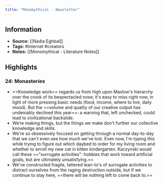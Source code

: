 ```yaml
---
title: "Monomythical - Newsletter"
---
```

## Information
- **Source:** [[Nadia Eghbal]]
- **Tags:** #internet #creators 
- **Notes:** [[Monomythical - Literature Notes]]

## Highlights
### 24: Monasteries
- ==Knowledge work== regards us from high upon Maslow's hierarchy over the crook of its bespectacled nose; it's easy to miss right now, in light of more pressing basic needs (food, income, where to live, daily mood). But the ==volume and quality of our creative output has undeniably declined this year==: a warning that, left unchecked, could lead to civilizational backslide.
- We’re making things, but the things we make don't further our collective knowledge and skills.
- We're so obsessively focused on getting through a normal day-to-day that we can't even see how much we've lost. Even now, I'm typing this while trying to figure out which daybed to order for my living room and whether to enroll my new cat in kitten kindergarten. Kaczynski would call these =="surrogate activities": hobbies that work toward artificial goals, but are ultimately unsatisfying.==
-  We've constructed fragile, tattered lean-to's of surrogate activities to distract ourselves from the raging destruction outside, but if we continue to stay here, ==there will be nothing left to come back to.==